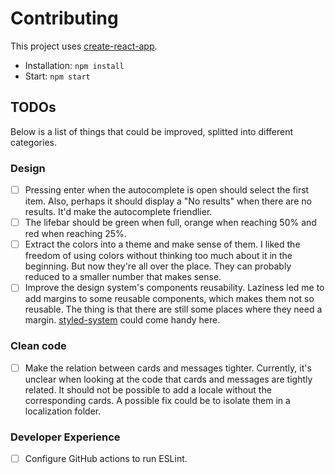 # Contributing

This project uses [create-react-app](https://create-react-app.dev/).

- Installation: `npm install`
- Start: `npm start`

## TODOs

Below is a list of things that could be improved, splitted into different categories.

### Design

- [ ] Pressing enter when the autocomplete is open should select the first item. Also, perhaps it should display a "No results" when there are no results. It'd make the autocomplete friendlier.
- [ ] The lifebar should be green when full, orange when reaching 50% and red when reaching 25%.
- [ ] Extract the colors into a theme and make sense of them. I liked the freedom of using colors without thinking too much about it in the beginning. But now they're all over the place. They can probably reduced to a smaller number that makes sense.
- [ ] Improve the design system's components reusability. Laziness led me to add margins to some reusable components, which makes them not so reusable. The thing is that there are still some places where they need a margin. [styled-system](https://styled-system.com/) could come handy here.

### Clean code

- [ ] Make the relation between cards and messages tighter. Currently, it's unclear when looking at the code that cards and messages are tightly related. It should not be possible to add a locale without the corresponding cards. A possible fix could be to isolate them in a localization folder.

### Developer Experience

- [ ] Configure GitHub actions to run ESLint.

